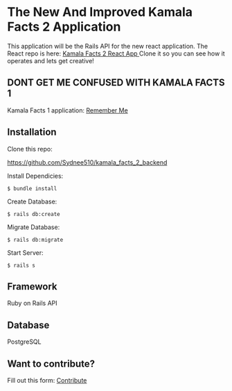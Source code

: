 # The New And Improved Kamala Facts 2 Application
 This application will be the Rails API for the new react application. The React repo is here:
         <a href ="https://github.com/Sydnee510/kamala_facts_2_frontend" target="blank"> Kamala Facts 2 React App </a>
         Clone it so you can see how it operates and lets get creative! 
## DONT GET ME CONFUSED WITH KAMALA FACTS 1 
Kamala Facts 1 application:
         <a href ="https://kamalafacts.com/" target="blank"> Remember Me </a>
         
## Installation

Clone this repo:

https://github.com/Sydnee510/kamala_facts_2_backend

Install Dependicies:

    $ bundle install

Create Database:

    $ rails db:create 

Migrate Database:

    $ rails db:migrate

Start Server:

    $ rails s

 ## Framework

 Ruby on Rails API

 ## Database

PostgreSQL

 ## Want to contribute?
Fill out this form: <a href="https://8chs9p8ozu1.typeform.com/to/qLkOY7W1" target="blank">Contribute</a>

